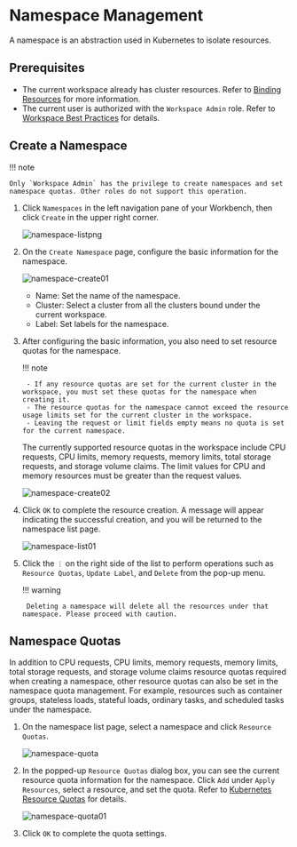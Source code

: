 # Namespace Management

A namespace is an abstraction used in Kubernetes to isolate resources.

## Prerequisites

- The current workspace already has cluster resources. Refer to [Binding Resources](../../../ghippo/user-guide/workspace/quota.md) for more information.
- The current user is authorized with the `Workspace Admin` role. Refer to [Workspace Best Practices](../../../ghippo/user-guide/workspace/ws-best-practice.md) for details.

## Create a Namespace

!!! note

    Only `Workspace Admin` has the privilege to create namespaces and set namespace quotas. Other roles do not support this operation.

1. Click `Namespaces` in the left navigation pane of your Workbench, then click `Create` in the upper right corner.

    ![namespace-listpng](https://docs.daocloud.io/daocloud-docs-images/docs/en/docs/amamba/images/create00.png)

2. On the `Create Namespace` page, configure the basic information for the namespace.

    ![namespace-create01](https://docs.daocloud.io/daocloud-docs-images/docs/en/docs/amamba/images/create01.png)

    - Name: Set the name of the namespace.
    - Cluster: Select a cluster from all the clusters bound under the current workspace.
    - Label: Set labels for the namespace.

3. After configuring the basic information, you also need to set resource quotas for the namespace.

    !!! note

        - If any resource quotas are set for the current cluster in the workspace, you must set these quotas for the namespace when creating it.
        - The resource quotas for the namespace cannot exceed the resource usage limits set for the current cluster in the workspace.
        - Leaving the request or limit fields empty means no quota is set for the current namespace.

    The currently supported resource quotas in the workspace include CPU requests, CPU limits, memory requests, memory limits, total storage requests, and storage volume claims. The limit values for CPU and memory resources must be greater than the request values.

    ![namespace-create02](https://docs.daocloud.io/daocloud-docs-images/docs/en/docs/amamba/images/create02.png)

4. Click `OK` to complete the resource creation. A message will appear indicating the successful creation, and you will be returned to the namespace list page.

    ![namespace-list01](https://docs.daocloud.io/daocloud-docs-images/docs/en/docs/amamba/images/create03.png)

5. Click the `︙` on the right side of the list to perform operations such as `Resource Quotas`, `Update Label`, and `Delete` from the pop-up menu.

    !!! warning

        Deleting a namespace will delete all the resources under that namespace. Please proceed with caution.

## Namespace Quotas

In addition to CPU requests, CPU limits, memory requests, memory limits, total storage requests, and storage volume claims resource quotas required when creating a namespace, other resource quotas can also be set in the namespace quota management. For example, resources such as container groups, stateless loads, stateful loads, ordinary tasks, and scheduled tasks under the namespace.

1. On the namespace list page, select a namespace and click `Resource Quotas`.

    ![namespace-quota](https://docs.daocloud.io/daocloud-docs-images/docs/en/docs/amamba/images/ns-quota01.png)

2. In the popped-up `Resource Quotas` dialog box, you can see the current resource quota information for the namespace. Click `Add` under `Apply Resources`, select a resource, and set the quota. Refer to [Kubernetes Resource Quotas](https://kubernetes.io/docs/concepts/policy/resource-quotas/) for details.

    ![namespace-quota01](https://docs.daocloud.io/daocloud-docs-images/docs/en/docs/amamba/images/ns-quota02.png)

3. Click `OK` to complete the quota settings.
